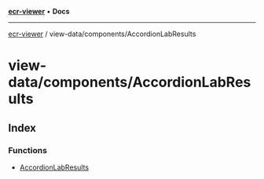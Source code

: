 [**ecr-viewer**](../../../README.md) • **Docs**

***

[ecr-viewer](../../../README.md) / view-data/components/AccordionLabResults

# view-data/components/AccordionLabResults

## Index

### Functions

- [AccordionLabResults](functions/AccordionLabResults.md)
